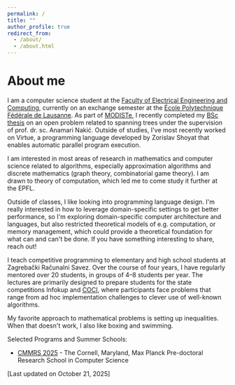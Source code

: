 ```yaml
---
permalink: /
title: ""
author_profile: true
redirect_from: 
  - /about/
  - /about.html
---
```


About me
==========

I am a computer science student at the [Faculty of Electrical Engineering and Computing](https://www.fer.unizg.hr/en), currently on an exchange semester at the [École Polytechnique Fédérale de Lausanne](https://www.epfl.ch/en/). 
As part of [MODISTe](https://www.fer.unizg.hr/modiste), 
I recently completed my [BSc thesis](https://repozitorij.fer.unizg.hr/islandora/object/fer:13985) on an open problem related to spanning trees
under the supervision of prof. dr. sc. Anamari Nakić. 
Outside of studies, I've most recently worked on Virtue, a programming language developed by Zorislav Shoyat that enables automatic parallel program execution.

I am interested in most areas of research in mathematics and computer science related to algorithms, especially approximation algorithms and discrete mathematics (graph theory, combinatorial game theory). I am drawn to theory of computation, which led me to come study it further at the EPFL.

Outside of classes, I like looking into programming language design. I'm really interested in how to leverage domain-specific settings to get better performance, so I'm exploring domain-specific computer architecture and languages, but also restricted theoretical models of e.g. computation, or memory management, which could provide a theoretical foundation for what can and can't be done. If you have something interesting to share, reach out!


I teach competitive programming to elementary and high school students at Zagrebački Računalni Savez.
Over the course of four years, I have regularly mentored over 20 students, in groups of 4–8 students per year.
The lectures are primarily designed to prepare students for the state competitions Infokup and [COCI](https://hsin.hr/coci/announcement.html), where participants face problems that range from ad hoc implementation challenges to clever use of well-known algorithms.

My favorite approach to mathematical problems is setting up inequalities.
When that doesn't work, I also like boxing and swimming.



Selected Programs and Summer Schools:
- [CMMRS 2025](https://cmmrs.mpi-sws.org/) - The Cornell, Maryland, Max Planck Pre-doctoral Research School in Computer Science

[Last updated on October 21, 2025]